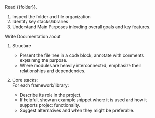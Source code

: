 Read {{folder}}.  

1. Inspect the folder and file organization
2. Identify key stacks/libraries  
3. Understand Main Purposes inlcuding overall goals and key features.

Write Documentation about  
1. Structure  
    - Present the file tree in a code block, annotate with comments explaining the purpose.  
    - Where modules are heavily interconnected, emphasize their relationships and dependencies.

2. Core stacks:  
    For each framework/library:
    - Describe its role in the project.
    - If helpful, show an example snippet where it is used and how it supports project functionality.
    - Suggest alternatives and when they might be preferable.